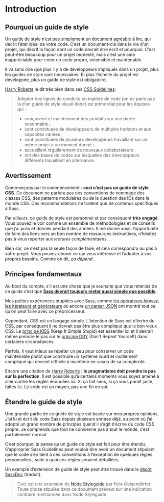 
# Introduction

## Pourquoi un guide de style

Un guide de style n’est pas simplement un document agréable à lire, qui décrit l’état idéal de votre code. C’est un document-clé dans la vie d’un projet, qui décrit la façon dont un code devrait être écrit et pourquoi. C’est peut-être beaucoup pour un projet modeste, mais c’est une aide inappréciable pour créer un code propre, extensible et maintenable.

Il va sans dire que plus il y a de développeurs impliqués dans un projet, plus les guides de style sont nécessaires. Et plus l’échelle du projet est développée, plus un guide de style est obligatoire.

[Harry Roberts](http://csswizardry.com) le dit très bien dans ses [CSS Guidelines](http://cssguidelin.es/#the-importance-of-a-styleguide):

<blockquote>
  <p>Adopter des lignes de conduite en matière de code (on ne parle pas là d’un guide de style visuel donc) est primordial pour les équipes qui&nbsp;:</p>
  <ul>
    <li>conçoivent et maintiennent des produits sur une durée raisonnable ;</li>
    <li>sont constituées de développeurs de multiples horizons et aux capacités variées ;</li>
    <li>sont constituées de plusieurs développeurs travaillant sur un même projet à un moment donné ;</li>
    <li>accueillent régulièrement de nouveaux collaborateurs ;</li>
    <li>ont des bases de codes sur lesquelles des développeurs différents travaillent en alternance.</li>
  </ul>
</blockquote>

## Avertissement

Commençons par le commencement&nbsp;: **ceci n’est pas un guide de style CSS**. Ce document ne parlera pas des conventions de nommage des classes CSS, des patterns modulaires ou de la question des IDs dans le monde CSS. Ces recommandations ne traitent que de contenus spécifiques à Sass.

Par ailleurs, ce guide de style est personnel et par conséquent **très engagé**. Vous pouvez le voir comme un ensemble de méthodologies et de conseils que j’ai polis et donnés pendant des années. Il me donne aussi l’opportunité de faire des liens vers un bon nombre de ressources instructives, n’hésitez pas à vous reporter aux *lectures complémentaires*.

Bien sûr, ce n’est pas la seule façon de faire, et cela correspondra ou pas à votre projet. Vous pouvez choisir ce qui vous intéresse et l’adapter à vos propres besoins. Comme on dit, *ça dépend*.

## Principes fondamentaux

Au bout du compte, s’il est une chose que je souhaite que vous reteniez de ce guide c’est que **[Sass devrait toujours rester aussi simple que possible](http://www.sitepoint.com/keep-sass-simple/)**.

Mes petites expériences stupides avec Sass, comme [les opérateurs *bitwise*](https://github.com/HugoGiraudel/SassyBitwise), [les itérateurs et générateurs](https://github.com/HugoGiraudel/SassyIteratorsGenerators) ou encore [un parser JSON](https://github.com/HugoGiraudel/SassyJSON) ont montré tout ce qu’on peut faire avec ce préprocesseur.

Cependant, CSS est un langage simple. L’intention de Sass est d’écrire du CSS, par conséquent il ne devrait pas être plus compliqué que le bon vieux CSS. Le [principe KISS](http://fr.wikipedia.org/wiki/Principe_KISS) (Keep It Simple Stupid) est essentiel ici et il devrait même prendre le pas sur le [principe DRY](http://fr.wikipedia.org/wiki/Ne_vous_r%C3%A9p%C3%A9tez_pas) (Don’t Repeat Yourself) dans certaines circonstances.

Parfois, il vaut mieux se répéter un peu pour conserver un code maintenable plutôt que construire un système lourd et inutilement compliqué qui devient difficile à maintenir en raison de sa complexité.

Encore une citation de [Harry Roberts](https://csswizardry.com)&nbsp;: **le pragmatisme doit prendre le pas sur la perfection**.  Il est possible qu’à certains moments vous soyez amené à aller contre les règles énoncées ici. Si ça fait sens, si ça vous paraît juste, faites-le. Le code est un moyen, pas une fin en soi.

## Étendre le guide de style

Une grande partie de ce guide de style est basée sur mes propres opinions. J’ai lu et écrit du code Sass depuis plusieurs années déjà, au point où j’ai adopté un grand nombre de principes quand il s’agit d’écrire du code CSS propre. Je comprends que tout ne convienne pas à tout le monde, c’est parfaitement normal.

C’est pourquoi je pense qu’un guide de style est fait pour être étendu. S’approprier Sass Guidelines peut vouloir dire avoir un document stipulant que le code s’en tient à ces conventions à l’exception de quelques règles personnelles ; suite à quoi ces règles seraient détaillées.

Un exemple d’extension de guide de style peut être trouvé dans le [dépôt SassDoc](https://github.com/SassDoc/sassdoc/blob/master/GUIDELINES.md) (traduit):

> Ceci est une extension de [Node Styleguide](https://github.com/felixge/node-style-guide) par Felix Geisendörfer. Toute chose stipulée dans ce document prévaut sur une indication contraire mentionnée dans Node Styleguide.
